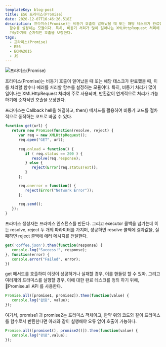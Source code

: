 ```yaml
---
templateKey: blog-post
title: ES6 프라미스(Promise)
date: 2020-12-07T16:46:26.518Z
description: 프라미스(Promise)는 비동기 호출이 일어났을 때 또는 해당 테스크가 완료했을 때, 이를 처리할 함수나 에러를 처리할
  함수를 설정하는 모듈이다. 특히, 비동기 처리가 많이 일어나는 XMLHttpRequest 처리에 주로 사용되며, 반환값이 연계적으로 처리가
  가능하기에 순차적인 호출을 보장한다.
tags:
  - 프라미스(Promise)
  - ES6
  - ECMA2015
  - JS
---
```

![프라미스(Promise)](/assets/es6.png "프라미스(Promise)")

프라미스(Promise)는 비동기 호출이 일어났을 때 또는 해당 테스크가 완료했을 때, 이를 처리할 함수나 에러를 처리할 함수를 설정하는 모듈이다. 특히, 비동기 처리가 많이 일어나는 XMLHttpRequest 처리에 주로 사용되며, 반환값이 연계적으로 처리가 가능하기에 순차적인 호출을 보장한다.

프라미스는 Callback hell을 해결하고, then() 메서드를 활용하여 비동기 코드를 절차적으로 동작하는 코드로 바꿀 수 있다.

```javascript
function get(url) {
   return new Promise(function(resolve, reject) {
      var req = new XMLHttpRequest();
      req.open("GET", url);
 
      req.onload = function() {
         if ( req.status == 200 ) {
            resolve(req.response);
         } else {
            reject(Error(req.statusText));
         }
      };

      req.onerror = function() {
         reject(Error("Network Error"));
      };
     
      req.send();
   });
}
```

프라미스 생성자는 프라미스 인스턴스를 만든다. 그리고 executor 콜백을 넘기는데 이는 resolve, reject 두 개의 파라미터를 가지며, 성공하면 resolve 콜백에 결과값을, 실패하면 reject 콜백에 에러 메시지를 전달한다.

```javascript
get('coffee.json').then(function(response) {
   console.log("Success!", response);
}, function(error) {
   console.error("Failed", error);
})
```

get 메서드를 호출하여 이것이 성공하거나 실패할 경우, 이를 핸들링 할 수 있따. 그리고 여러개의 프라미스를 실행할 경우, 이에 대한 완료 테스크를 정의 하기 위해, Promise.all API 를 사용한다.

```javascript
Promise.all([promise1, promise2]).then(function(value) {
   console.log("완료", value);
});
```

여기서, promise1 과 promise2는 프라미스 객체이고, 만약 위의 코드와 같이 프라미스를 함수로서 반환한다면 아래와 같이 실행해야 오류 없이 호출이 가능하다.

```javascript
Promise.all([promise1(), promise2()]).then(function(value) {
   console.log("완료",value);
});
```